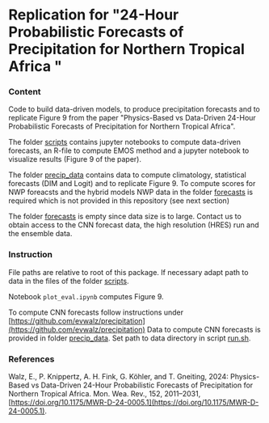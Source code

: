 # Replication for "24-Hour Probabilistic Forecasts of Precipitation for Northern Tropical Africa "

### Content 
Code to build data-driven models, to produce precipitation forecasts and to replicate Figure 9 from the paper "Physics-Based vs Data-Driven 24-Hour Probabilistic Forecasts of Precipitation for Northern Tropical Africa".


The folder [scripts](./scripts/) contains jupyter notebooks to compute data-driven forecasts, an R-file to compute EMOS method and a jupyter notebook to visualize results (Figure 9 of the paper).

The folder [precip_data](./precip_data/) contains data to compute climatology, statistical forecasts (DIM and Logit) and to replicate Figure 9. To compute scores for NWP foreacsts and the hybrid models NWP data in the folder [forecasts](./precip_data/forecasts) is required which is not provided in this repository (see next section)

The folder [forecasts](./precip_data/forecasts) is empty since data size is to large. Contact us to obtain access to the CNN forecast data, the high resolution (HRES) run and the ensemble data.

### Instruction

File paths are relative to root of this package. If necessary adapt path to data in the files of the folder [scripts](./scripts/). 

Notebook `plot_eval.ipynb` computes Figure 9.

To compute CNN forecasts follow instructions under [https://github.com/evwalz/precipitation](https://github.com/evwalz/precipitation)
Data to compute CNN forecasts is provided in folder [precip_data](./precip_data/). Set path to data directory in script [run.sh](https://github.com/evwalz/precipitation/tree/main/run).

### References
Walz, E., P. Knippertz, A. H. Fink, G. Köhler, and T. Gneiting, 2024: Physics-Based vs Data-Driven 24-Hour Probabilistic Forecasts of Precipitation for Northern Tropical Africa. Mon. Wea. Rev., 152, 2011–2031, [https://doi.org/10.1175/MWR-D-24-0005.1](https://doi.org/10.1175/MWR-D-24-0005.1). 

